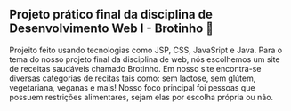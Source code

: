 ## Projeto prático final da disciplina de Desenvolvimento Web I - Brotinho 🌿 ##

Projeito feito usando tecnologias como JSP, CSS, JavaSript e Java.
Para o tema do nosso projeto final da disciplina de web, nós escolhemos um site de receitas saudáveis chamado Brotinho.
Em nosso site encontra-se diversas categorias de recitas tais como: sem lactose, sem glútem, vegetariana, veganas e mais!
Nosso foco principal foi pessoas que possuem restrições alimentares, sejam elas por escolha própria ou não.
